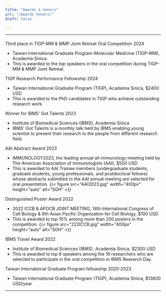 ```yaml
---
title: "Awards & honors"
url: "/Awards_honors/"
draft: false

---
```


--- 
#### 
Third place in TIGP-MM & MMP Joint Retreat Oral Competition
2024
+ Taiwan International Graduate Program-Molecular Medicine (TIGP-MM), Academia Sinica.
+ This is awarded to the top speakers in the oral competition during TIGP-MM & MMP Joint Retreat.


TIGP Research Performance Fellowship
2024
+ Taiwan International Graduate Program (TIGP), Academia Sinica, $2400 USD
+ This is awarded to the PhD candidates in TIGP who achieve outstanding research work.


Winner for IBMS' Got Talents
2023
+ Institute of Biomedical Sciences (IBMS), Academia Sinica
+ IBMS' Got Talents is a monthly talk held by IBMS enabling young scientist to present their research to the people from different research field. 


AAI Abstract Award
2023
+ IMMUNOLOGY2023, the leading annual all-immunology meeting held by The American Association of Immunologists (AAI), $500 USD
+ This is awarded to AAI Trainee members (undergraduate students, graduate students, young professionals, and postdoctoral fellows) whose abstracts submitted to the AAI annual meeting are selected for oral presentation.
{{<  figure src="AAI2023.jpg" width="400px" height="auto" alt="SGH" >}}


Distinguished Poster Award
2022
+ 2022 ICCB & APOCB JOINT MEETING, 14th International Congress of Cell Biology & 9th Asian Pacific Organization for Cell Biology, $100 USD
+ This is awarded to top 10% among more than 200 posters in the competition.
{{<  figure src="222ICCB.jpg" width="400px" height="auto" alt="SGH" >}}


IBMS Travel Award
2022
+ Institute of Biomedical Sciences (IBMS), Academia Sinica, $2300 USD
+ This is awarded to top 6 speakers among the 16 researchers who are selected to participate in the oral competition in IBMS Research Day.


Taiwan International Graduate Program fellowship
2020-2023
+ Taiwan International Graduate Program (TIGP), Academia Sinica, $13600 USD/year
---